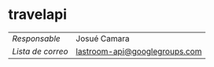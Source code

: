 travelapi
=======


|                        |                               |
| ---------------------- | ----------------------------- |
| *Responsable*          | Josué Camara                  |
| *Lista de correo*      | lastroom-api@googlegroups.com |
